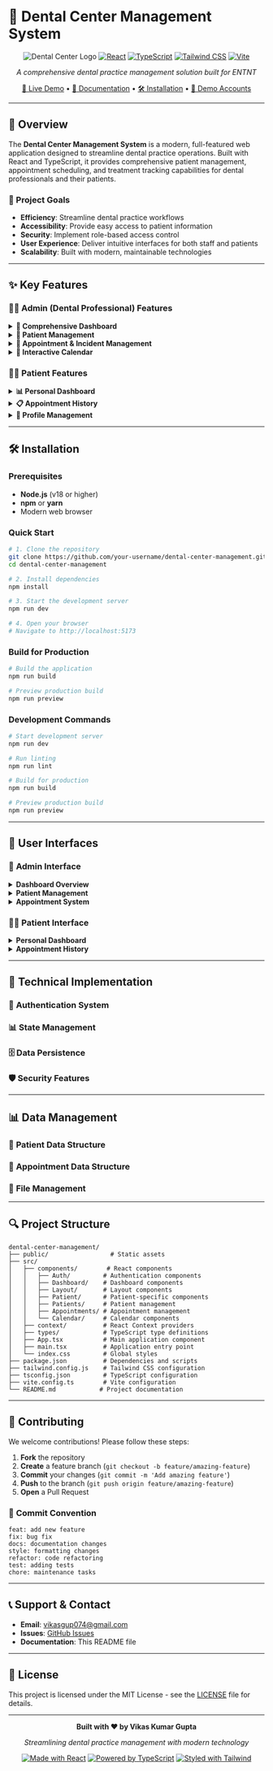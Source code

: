 # 🦷 Dental Center Management System

<div align="center">

![Dental Center Logo](https://img.shields.io/badge/🦷-Dental%20Center-blue?style=for-the-badge)
[![React](https://img.shields.io/badge/React-18.3.1-61DAFB?style=flat&logo=react)](https://reactjs.org/)
[![TypeScript](https://img.shields.io/badge/TypeScript-5.5.3-3178C6?style=flat&logo=typescript)](https://www.typescriptlang.org/)
[![Tailwind CSS](https://img.shields.io/badge/Tailwind%20CSS-3.4.1-38B2AC?style=flat&logo=tailwind-css)](https://tailwindcss.com/)
[![Vite](https://img.shields.io/badge/Vite-5.4.2-646CFF?style=flat&logo=vite)](https://vitejs.dev/)

*A comprehensive dental practice management solution built for ENTNT*

[🚀 Live Demo](#-live-demo) • [📖 Documentation](#-table-of-contents) • [🛠️ Installation](#-installation) • [👥 Demo Accounts](#-demo-accounts)

</div>

---

## 🌟 Overview

The **Dental Center Management System** is a modern, full-featured web application designed to streamline dental practice operations. Built with React and TypeScript, it provides comprehensive patient management, appointment scheduling, and treatment tracking capabilities for dental professionals and their patients.

### 🎯 Project Goals

- **Efficiency**: Streamline dental practice workflows
- **Accessibility**: Provide easy access to patient information
- **Security**: Implement role-based access control
- **User Experience**: Deliver intuitive interfaces for both staff and patients
- **Scalability**: Built with modern, maintainable technologies

---

## ✨ Key Features

### 👨‍⚕️ **Admin (Dental Professional) Features**

<details>
<summary><strong>🏥 Comprehensive Dashboard</strong></summary>

- **Real-time KPIs**: Patient count, appointments, revenue tracking
- **Quick Stats**: Completed treatments, pending appointments
- **Upcoming Appointments**: Next 10 scheduled appointments
- **Recent Patients**: Latest patient registrations
- **Revenue Analytics**: Monthly and total revenue insights

</details>

<details>
<summary><strong>👥 Patient Management</strong></summary>

- **Complete Patient Profiles**: Personal info, medical history, contact details
- **Health Information Tracking**: Allergies, medications, medical conditions
- **Emergency Contacts**: Quick access to patient emergency information
- **Search & Filter**: Advanced patient search capabilities
- **CRUD Operations**: Add, edit, delete patient records

</details>

<details>
<summary><strong>📅 Appointment & Incident Management</strong></summary>

- **Flexible Scheduling**: Date/time appointment booking
- **Treatment Documentation**: Detailed treatment records
- **Cost Tracking**: Treatment pricing and billing
- **Status Management**: Scheduled → In Progress → Completed workflow
- **File Attachments**: Upload invoices, X-rays, treatment photos
- **Follow-up Scheduling**: Next appointment planning

</details>

<details>
<summary><strong>📆 Interactive Calendar</strong></summary>

- **Monthly View**: Visual appointment overview
- **Day Details**: Click any date to see scheduled treatments
- **Appointment Visualization**: Color-coded appointment status
- **Quick Navigation**: Easy month-to-month browsing

</details>

### 🧑‍💼 **Patient Features**

<details>
<summary><strong>📊 Personal Dashboard</strong></summary>

- **Appointment Overview**: Upcoming and completed treatments
- **Health Summary**: Personal health statistics
- **Cost Tracking**: Treatment expenses and spending history

</details>

<details>
<summary><strong>📋 Appointment History</strong></summary>

- **Complete History**: All past and future appointments
- **Treatment Details**: Comprehensive treatment information
- **File Downloads**: Access to treatment documents and images
- **Status Tracking**: Real-time appointment status updates

</details>

<details>
<summary><strong>👤 Profile Management</strong></summary>

- **Editable Information**: Update personal and contact details
- **Health Information**: Manage allergies and medical conditions
- **Emergency Contacts**: Update emergency contact information

</details>

---

## 🛠️ Installation

### Prerequisites

- **Node.js** (v18 or higher)
- **npm** or **yarn**
- Modern web browser

### Quick Start

```bash
# 1. Clone the repository
git clone https://github.com/your-username/dental-center-management.git
cd dental-center-management

# 2. Install dependencies
npm install

# 3. Start the development server
npm run dev

# 4. Open your browser
# Navigate to http://localhost:5173
```

### Build for Production

```bash
# Build the application
npm run build

# Preview production build
npm run preview
```

### Development Commands

```bash
# Start development server
npm run dev

# Run linting
npm run lint

# Build for production
npm run build

# Preview production build
npm run preview
```

---

## 📱 User Interfaces

### 🏥 **Admin Interface**

<details>
<summary><strong>Dashboard Overview</strong></summary>

The admin dashboard provides a comprehensive view of practice operations:

- **Statistics Cards**: Key metrics with trend indicators
- **Upcoming Appointments**: Next 10 scheduled appointments with patient details
- **Recent Patients**: Latest patient registrations
- **Quick Actions**: Fast access to common tasks

</details>

<details>
<summary><strong>Patient Management</strong></summary>

- **Patient Grid**: Card-based layout with essential information
- **Search Functionality**: Real-time search across all patient fields
- **Patient Forms**: Comprehensive forms for adding/editing patients
- **Health Information**: Detailed medical history tracking

</details>

<details>
<summary><strong>Appointment System</strong></summary>

- **Appointment List**: Filterable list with status indicators
- **Scheduling Form**: Comprehensive appointment booking
- **File Management**: Upload and manage treatment documents
- **Status Workflow**: Visual status progression

</details>

### 🧑‍💼 **Patient Interface**

<details>
<summary><strong>Personal Dashboard</strong></summary>

- **Appointment Summary**: Upcoming and completed treatments
- **Health Overview**: Personal statistics and information
- **Quick Access**: Easy navigation to key features

</details>

<details>
<summary><strong>Appointment History</strong></summary>

- **Chronological View**: All appointments in timeline format
- **Treatment Details**: Comprehensive treatment information
- **File Access**: Download treatment documents and images

</details>

---

## 🔧 Technical Implementation

### 🔐 **Authentication System**

### 📊 **State Management**

### 🗄️ **Data Persistence**

### 🛡️ **Security Features**

---

## 📊 Data Management

### 👥 **Patient Data Structure**

### 📅 **Appointment Data Structure**

### 📁 **File Management**

---

## 🔍 **Project Structure**

```
dental-center-management/
├── public/                 # Static assets
├── src/
│   ├── components/        # React components
│   │   ├── Auth/         # Authentication components
│   │   ├── Dashboard/    # Dashboard components
│   │   ├── Layout/       # Layout components
│   │   ├── Patient/      # Patient-specific components
│   │   ├── Patients/     # Patient management
│   │   ├── Appointments/ # Appointment management
│   │   └── Calendar/     # Calendar components
│   ├── context/          # React Context providers
│   ├── types/            # TypeScript type definitions
│   ├── App.tsx           # Main application component
│   ├── main.tsx          # Application entry point
│   └── index.css         # Global styles
├── package.json          # Dependencies and scripts
├── tailwind.config.js    # Tailwind CSS configuration
├── tsconfig.json         # TypeScript configuration
├── vite.config.ts        # Vite configuration
└── README.md            # Project documentation
```

---

## 🤝 Contributing

We welcome contributions! Please follow these steps:

1. **Fork** the repository
2. **Create** a feature branch (`git checkout -b feature/amazing-feature`)
3. **Commit** your changes (`git commit -m 'Add amazing feature'`)
4. **Push** to the branch (`git push origin feature/amazing-feature`)
5. **Open** a Pull Request

### 📝 **Commit Convention**

```
feat: add new feature
fix: bug fix
docs: documentation changes
style: formatting changes
refactor: code refactoring
test: adding tests
chore: maintenance tasks
```

---

## 📞 **Support & Contact**

- **Email**: vikasgup074@gmail.com
- **Issues**: [GitHub Issues](https://github.com/your-username/dental-center-management/issues)
- **Documentation**: This README file

---

## 📄 License

This project is licensed under the MIT License - see the [LICENSE](LICENSE) file for details.

---

<div align="center">

**Built with ❤️ by Vikas Kumar Gupta**

*Streamlining dental practice management with modern technology*

[![Made with React](https://img.shields.io/badge/Made%20with-React-61DAFB?style=flat&logo=react)](https://reactjs.org/)
[![Powered by TypeScript](https://img.shields.io/badge/Powered%20by-TypeScript-3178C6?style=flat&logo=typescript)](https://www.typescriptlang.org/)
[![Styled with Tailwind](https://img.shields.io/badge/Styled%20with-Tailwind%20CSS-38B2AC?style=flat&logo=tailwind-css)](https://tailwindcss.com/)

</div>
